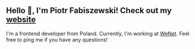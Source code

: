 ## Hello 👋, I'm Piotr Fabiszewski! Check out my [website](https://piotrfabiszewski.pl)
I'm a frontend developer from Poland. Currently, I'm working at [WeNet](https://wenet.pl). Feel free to ping me if you have any questions!
